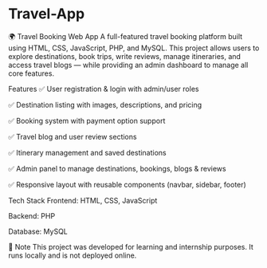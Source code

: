 # Travel-App
🌍 Travel Booking Web App A full-featured travel booking platform built using HTML, CSS, JavaScript, PHP, and MySQL. This project allows users to explore destinations, book trips, write reviews, manage itineraries, and access travel blogs — while providing an admin dashboard to manage all core features.





Features
✅ User registration & login with admin/user roles

✅ Destination listing with images, descriptions, and pricing

✅ Booking system with payment option support

✅ Travel blog and user review sections

✅ Itinerary management and saved destinations

✅ Admin panel to manage destinations, bookings, blogs & reviews

✅ Responsive layout with reusable components (navbar, sidebar, footer)





 Tech Stack
Frontend: HTML, CSS, JavaScript

Backend: PHP

Database: MySQL



📌 Note
This project was developed for learning and internship purposes. It runs locally and is not deployed online.
